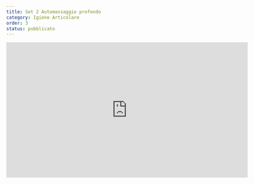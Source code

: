 ```yaml
---
title: Set 2 Automassaggio profondo
category: Igiene Articolare
order: 3
status: pubblicato
---
```



<iframe src="https://player.vimeo.com/video/292695642" width="640" height="360" frameborder="0" allow="autoplay; fullscreen" allowfullscreen></iframe>
